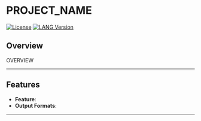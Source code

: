 # PROJECT_NAME

[![License](https://img.shields.io/badge/license-LICENSETYPE-blue.svg)](LICENSE)
[![LANG Version](https://img.shields.io/badge/LANG-VERSION-green.svg)](LURL)

## Overview

OVERVIEW

---

## Features
- **Feature**:
- **Output Formats**:

---
